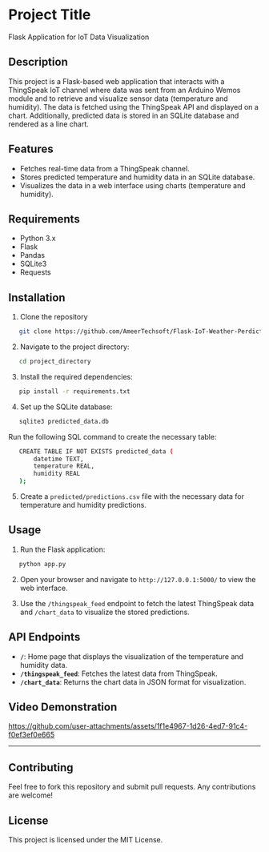 # Project Title

Flask Application for IoT Data Visualization

## Description

This project is a Flask-based web application that interacts with a ThingSpeak IoT channel  where data was sent from an Arduino Wemos module and to retrieve and visualize sensor data (temperature and humidity). The data is fetched using the ThingSpeak API and displayed on a chart. Additionally, predicted data is stored in an SQLite database and rendered as a line chart.

## Features

- Fetches real-time data from a ThingSpeak channel.
- Stores predicted temperature and humidity data in an SQLite database.
- Visualizes the data in a web interface using charts (temperature and humidity).

## Requirements

- Python 3.x
- Flask
- Pandas
- SQLite3
- Requests

## Installation

1. Clone the repository
```bash
   git clone https://github.com/AmeerTechsoft/Flask-IoT-Weather-Perdictor.git
   ```

2. Navigate to the project directory:
```bash
   cd project_directory
```
3. Install the required dependencies:
```bash
   pip install -r requirements.txt
```
4. Set up the SQLite database:
```bash
   sqlite3 predicted_data.db
```
   Run the following SQL command to create the necessary table:
```bash
   CREATE TABLE IF NOT EXISTS predicted_data (
       datetime TEXT,
       temperature REAL,
       humidity REAL
   );
```
5. Create a `predicted/predictions.csv` file with the necessary data for temperature and humidity predictions.

## Usage

1. Run the Flask application:
```bash
   python app.py
```
2. Open your browser and navigate to `http://127.0.0.1:5000/` to view the web interface.

3. Use the `/thingspeak_feed` endpoint to fetch the latest ThingSpeak data and `/chart_data` to visualize the stored predictions.

## API Endpoints

- **`/`**: Home page that displays the visualization of the temperature and humidity data.
- **`/thingspeak_feed`**: Fetches the latest data from ThingSpeak.
- **`/chart_data`**: Returns the chart data in JSON format for visualization.

## Video Demonstration


https://github.com/user-attachments/assets/1f1e4967-1d26-4ed7-91c4-f0ef3ef0e665

---

## Contributing

Feel free to fork this repository and submit pull requests. Any contributions are welcome!

## License

This project is licensed under the MIT License.

